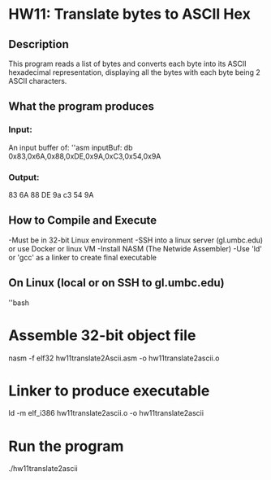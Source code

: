 # HW11: Translate bytes to ASCII Hex

## Description
This program reads a list of bytes and converts each byte into its ASCII hexadecimal representation, displaying all the bytes with each byte being 2 ASCII characters.


## What the program produces

### Input:
An input buffer of:
''asm
inputBuf: 
  db  0x83,0x6A,0x88,0xDE,0x9A,0xC3,0x54,0x9A 
### Output:
83 6A 88 DE 9a c3 54 9A


## How to Compile and Execute
-Must be in 32-bit Linux environment
-SSH into a linux server (gl.umbc.edu) or use Docker or linux VM
-Install NASM (The Netwide Assembler)
-Use 'ld' or 'gcc' as a linker to create final executable

## On Linux (local or on SSH to gl.umbc.edu)

''bash
# Assemble 32-bit object file
nasm -f elf32 hw11translate2Ascii.asm -o hw11translate2ascii.o

# Linker to produce executable
ld -m elf_i386 hw11translate2ascii.o -o hw11translate2ascii

# Run the program
./hw11translate2ascii
